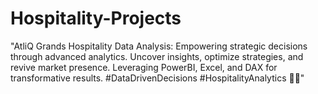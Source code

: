 # Hospitality-Projects
 "AtliQ Grands Hospitality Data Analysis: Empowering strategic decisions through advanced analytics. Uncover insights, optimize strategies, and revive market presence. Leveraging PowerBI, Excel, and DAX for transformative results. #DataDrivenDecisions #HospitalityAnalytics 🏨✨"
